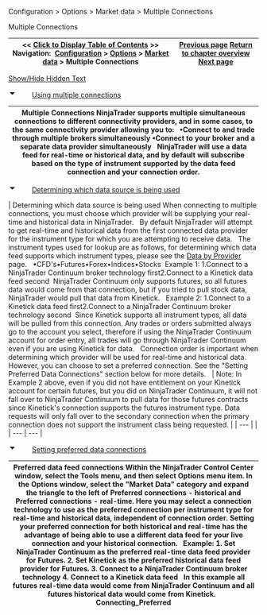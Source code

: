 ﻿


Configuration \> Options \> Market data \> Multiple Connections






















Multiple Connections







| \<\< [Click to Display Table of Contents](multiple_connections.md) \>\> **Navigation:**     [Configuration](configuration-1.md) \> [Options](options-1.md) \> [Market data](options_marketdata-1.md) \> Multiple Connections | [Previous page](real_time_tick_filter-1.md) [Return to chapter overview](options_marketdata-1.md) [Next page](performance_tips2-1.md) |
| --- | --- |




[Show/Hide Hidden Text](javascript:HMToggleExpandAll(!HMAnyToggleOpen()) "Click to open/close expanding sections")









![tog_minus](tog_minus-1.gif)        [Using multiple connections](javascript:HMToggle('toggle','UsingMultipleConnections','UsingMultipleConnections_ICON'))




| Multiple Connections NinjaTrader supports multiple simultaneous connections to different connectivity providers, and in some cases, to the same connectivity provider allowing you to:   •Connect to and trade through multiple brokers simultaneously •Connect to your broker and a separate data provider simultaneously   NinjaTrader will use a data feed for real\-time or historical data, and by default will subscribe based on the type of instrument supported by the data feed connection and your connection order. |
| --- |



![tog_minus](tog_minus-1.gif)        [Determining which data source is being used](javascript:HMToggle('toggle','DeterminingWhatDataIsBeingUsed','DeterminingWhatDataIsBeingUsed_ICON'))




| Determining which data source is being used When connecting to multiple connections, you must choose which provider will be supplying your real\-time and historical data in NinjaTrader.   By default NinjaTrader will attempt to get real\-time and historical data from the first connected data provider for the instrument type for which you are attempting to receive data.    The instrument types used for lookup are as follows, for determining which data feed supports which instrument types, please see the [Data by Provider](data_by_provider-1.md) page.   •CFD's•Futures•Forex•Indices•Stocks  Example 1: 1\.Connect to a NinjaTrader Continuum broker technology first2\.Connect to a Kinetick data feed second  NinjaTrader Continuum only supports futures, so all futures data would come from that connection, but if you tried to pull stock data, NinjaTrader would pull that data from Kinetick.   Example 2: 1\.Connect to a Kinetick data feed first2\.Connect to a NinjaTrader Continuum broker technology second  Since Kinetick supports all instrument types, all data will be pulled from this connection. Any trades or orders submitted always go to the account you select, therefore if using the NinjaTrader Continuum account for order entry, all trades will go through NinjaTrader Continuum even if you are using Kinetick for data.   Connection order is important when determining which provider will be used for real\-time and historical data. However, you can choose to set a preferred connection. See the "Setting Preferred Data Connections" section below for more details.     | Note: In Example 2 above, even if you did not have entitlement on your Kinetick account for certain futures, but you did on NinjaTrader Continuum, it will not fall over to NinjaTrader Continuum to pull data for those futures contracts since Kinetick's connection supports the futures instrument type. Data requests will only fall over to the secondary connection when the primary connection does not support the instrument class being requested. | | --- | |
| --- | --- |



![tog_minus](tog_minus-1.gif)        [Setting preferred data connections](javascript:HMToggle('toggle','SettingPreferredDataConnections','SettingPreferredDataConnections_ICON'))




| Preferred data feed connections Within the NinjaTrader Control Center window, select the Tools menu, and then select Options menu item. In the Options window, select the "Market Data" category and expand the triangle to the left of Preferred connections \- historical and Preferred connections \- real\-time. Here you may select a connection technology to use as the preferred connection per instrument type for real\-time and historical data, independent of connection order. Setting your preferred connection for both historical and real\-time has the advantage of being able to use a different data feed for your live connection and your historical connection.   Example: 1\. Set NinjaTrader Continuum as the preferred real\-time data feed provider for Futures. 2\. Set Kinetick as the preferred historical data feed provider for Futures. 3\. Connect to a NinjaTrader Continuum broker technology 4\. Connect to a Kinetick data feed   In this example all futures real\-time data would come from NinjaTrader Continuum and all futures historical data would come from Kinetick.   Connecting_Preferred |
| --- |










